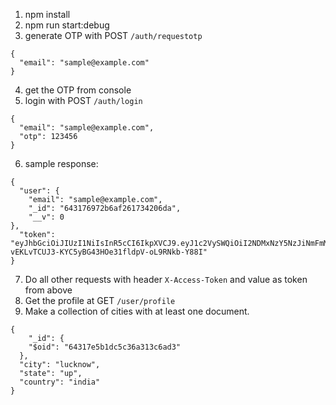 1. npm install
2. npm run start:debug
3. generate OTP with POST `/auth/requestotp`
  ```
  {
    "email": "sample@example.com"
  }
  ```
4. get the OTP from console
5. login with POST `/auth/login`
  ```
  {
    "email": "sample@example.com",
    "otp": 123456
  }
  ```
6. sample response: 
  ```
  {
    "user": {
      "email": "sample@example.com",
      "_id": "643176972b6af261734206da",
      "__v": 0
  },
    "token": "eyJhbGciOiJIUzI1NiIsInR5cCI6IkpXVCJ9.eyJ1c2VySWQiOiI2NDMxNzY5NzJiNmFmMjYxNzM0MjA2ZGEiLCJpYXQiOjE2ODA5NjMyMjMsImV4cCI6MTY4MzU1NTIyM30. vEKLvTCUJ3-KYC5yBG43HOe31fldpV-oL9RNkb-Y88I"
  }
  ```
7. Do all other requests with header `X-Access-Token` and value as token from above
8. Get the profile at GET `/user/profile`
9. Make a collection of cities with at least one document.
  ```
  {
      "_id": {
      "$oid": "64317e5b1dc5c36a313c6ad3"
    },
    "city": "lucknow",
    "state": "up",
    "country": "india"
  }
  ```
